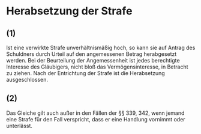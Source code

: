 # Herabsetzung der Strafe



## (1)

 Ist eine verwirkte Strafe unverhältnismäßig hoch, so kann sie auf Antrag des Schuldners durch Urteil auf den angemessenen Betrag herabgesetzt werden. Bei der Beurteilung der Angemessenheit ist jedes berechtigte Interesse des Gläubigers, nicht bloß das Vermögensinteresse, in Betracht zu ziehen. Nach der Entrichtung der Strafe ist die Herabsetzung ausgeschlossen.

## (2)

 Das Gleiche gilt auch außer in den Fällen der §§ 339, 342, wenn jemand eine Strafe für den Fall verspricht, dass er eine Handlung vornimmt oder unterlässt. 

